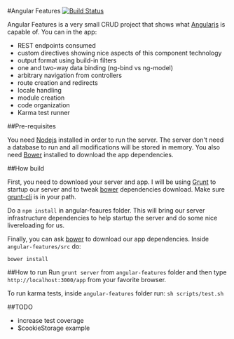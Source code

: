 
#Angular Features [![Build Status](https://travis-ci.org/flaviohenriquealmeida/angular-features.png?branch=master)](https://travis-ci.org/flaviohenriquealmeida/angular-features)

Angular Features is a very small CRUD project that shows what [Angularjs](http://angularjs.org/) is capable of. You can in the app:

- REST endpoints consumed
- custom directives showing nice aspects of this component technology
- output format using build-in filters
- one and two-way data binding (ng-bind vs ng-model)
- arbitrary navigation from controllers
- route creation and redirects 
- locale handling
- module creation
- code organization
- Karma test runner

##Pre-requisites

You need [Nodejs](nodejs.org) installed in order to run the server. The server don't need a database to run and all modifications will be stored in memory. You also need [Bower](http://bower.io) installed to download the app dependencies. 

##How build

First, you need to download your server and app. I will be using [Grunt](http://gruntjs.com/) to startup our server and to tweak [bower](http://bower.io) dependencies download. Make sure [grunt-cli](https://github.com/gruntjs/grunt-cli) is in your path.

Do a `npm install` in angular-feaures folder. This will bring our server infrastructure dependencies to help startup the server and do some nice livereloading for us.

Finally, you can ask [bower](http://bower.io) to download our app dependencies. Inside `angular-features/src` do:

`bower install`

##How to run
Run `grunt server` from `angular-features` folder and then type `http://localhost:3000/app` from your favorite browser.

To run karma tests, inside `angular-features` folder run:
`sh scripts/test.sh`

##TODO
- increase test coverage
- $cookieStorage example